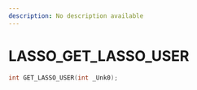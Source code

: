 ```yaml
---
description: No description available 
---
```


# LASSO\_GET_LASSO_USER

```cpp
int GET_LASSO_USER(int _Unk0);
```